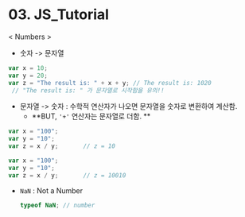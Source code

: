 # 03. JS_Tutorial

< Numbers >

- 숫자 -> 문자열

```javascript
var x = 10;
var y = 20;
var z = "The result is: " + x + y; // The result is: 1020
 // "The result is: " 가 문자열로 시작함을 유의!!
```

- 문자열 -> 숫자 : 수학적 연산자가 나오면 문자열을 숫자로 변환하여 계산함.
  - **BUT, `'+'` 연산자는 문자열로 더함. **

```javascript
var x = "100";
var y = "10";
var z = x / y;       // z = 10

var x = "100";
var y = "10";
var z = x / y;       // z = 10010
```

- `NaN` : Not a Number

  ```javascript
  typeof NaN; // number
  ```

  